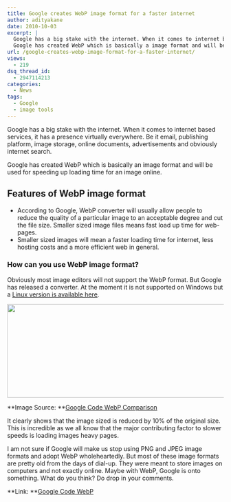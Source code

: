 ```yaml
---
title: Google creates WebP image format for a faster internet
author: adityakane
date: 2010-10-03
excerpt: |
  Google has a big stake with the internet. When it comes to internet based service it has a presence anywhere. Be it email, publishing platform, image storage, online documents, advertisements and obviously internet search.
  Google has created WebP which is basically a image format and will be used for speeding up loading time for an image online.
url: /google-creates-webp-image-format-for-a-faster-internet/
views:
  - 219
dsq_thread_id:
  - 2947114213
categories:
  - News
tags:
  - Google
  - image tools
---
```

Google has a big stake with the internet. When it comes to internet based services, it has a presence virtually everywhere. Be it email, publishing platform, image storage, online documents, advertisements and obviously internet search.

Google has created WebP which is basically an image format and will be used for speeding up loading time for an image online.

## Features of WebP image format

  * According to Google, WebP converter will usually allow people to reduce the quality of a particular image to an acceptable degree and cut the file size. Smaller sized image files means fast load up time for web-pages.
  * Smaller sized images will mean a faster loading time for internet, less hosting costs and a more efficient web in general.

### How can you use WebP image format?

Obviously most image editors will not support the WebP format. But Google has released a converter. At the moment it is not supported on Windows but a <a href="http://code.google.com/speed/webp/download.html" onclick="_gaq.push(['_trackEvent', 'outbound-article', 'http://code.google.com/speed/webp/download.html', 'Linux version is available here']);" >Linux version is available here</a>.

<a rel="attachment wp-att-30545" href="http://devilsworkshop.org/google-creates-webp-image-format-for-a-faster-internet/webp_image_format_google/"><img class="alignnone size-full wp-image-30545" title="webp_image_format_google" src="http://cdn.devilsworkshop.org/files/2010/10/webp_image_format_google.png" alt="" width="550" height="217" /></a>

**Image Source: **<a href="http://code.google.com/speed/webp/gallery.html" onclick="_gaq.push(['_trackEvent', 'outbound-article', 'http://code.google.com/speed/webp/gallery.html', 'Google Code WebP Comparison']);" >Google Code WebP Comparison</a>

It clearly shows that the image sized is reduced by 10% of the original size. This is incredible as we all know that the major contributing factor to slower speeds is loading images heavy pages.

I am not sure if Google will make us stop using PNG and JPEG image formats and adopt WebP wholeheartedly. But most of these image formats are pretty old from the days of dial-up. They were meant to store images on computers and not exactly online. Maybe with WebP, Google is onto something. What do you think? Do drop in your comments.

**Link: **<a href="http://code.google.com/speed/webp/index.html" onclick="_gaq.push(['_trackEvent', 'outbound-article', 'http://code.google.com/speed/webp/index.html', 'Google Code WebP']);" >Google Code WebP</a>

